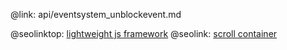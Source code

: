 @link: api/eventsystem_unblockevent.md

@seolinktop: [lightweight js framework](https://webix.com)
@seolink: [scroll container](https://webix.com/widget/scrollview/)